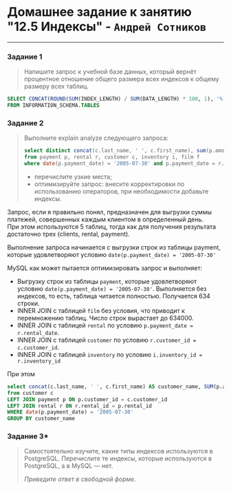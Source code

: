 # Домашнее задание к занятию "12.5 Индексы" - `Андрей Сотников`

---

### Задание 1

> Напишите запрос к учебной базе данных, который вернёт процентное отношение общего размера всех индексов к общему размеру всех таблиц.

```sql
SELECT CONCAT(ROUND(SUM(INDEX_LENGTH) / SUM(DATA_LENGTH) * 100, 1), '%') 
FROM INFORMATION_SCHEMA.TABLES
```

### Задание 2

> Выполните explain analyze следующего запроса:
>
> ```sql
> select distinct concat(c.last_name, ' ', c.first_name), sum(p.amount) over (partition by c.customer_id, f.title)
> from payment p, rental r, customer c, inventory i, film f
> where date(p.payment_date) = '2005-07-30' and p.payment_date = r.rental_date and r.customer_id = c.customer_id and i.inventory_id = r.inventory_id
> ```
>
> - перечислите узкие места;
> - оптимизируйте запрос: внесите корректировки по использованию операторов, при необходимости добавьте индексы.

Запрос, если я правильно понял, предназначен для выгрузки суммы платежей, совершенных каждым клиентом в определенный день.  
При этом используются 5 таблиц, тогда как для получения результата достаточно трех (clients, rental, payment).

Выполнение запроса начинается с выгрузки строк из таблицы payment, которые удовлетворяют условию `date(p.payment_date) = '2005-07-30'`

MySQL как может пытается оптимизировать запрос и выполняет:

- Выгрузку строк из таблицы `payment`, которые удовлетворяют условию `date(p.payment_date) = '2005-07-30'`. Выполняется без индексов, то есть, таблица читается полностью. Получается 634 строки.
- INNER JOIN с таблицей `film` без условия, что приводит к перемножению таблиц. Число строк вырастает до 634000.
- INNER JOIN с таблицей `rental` по условию `p.payment_date = r.rental_date`.
- INNER JOIN с таблицей `customer` по условию `r.customer_id = c.customer_id`.
- INNER JOIN с таблицей `inventory` по условию `i.inventory_id = r.inventory_id`

При этом

```sql
select concat(c.last_name, ' ', c.first_name) AS customer_name, SUM(p.amount)
from customer c
LEFT JOIN payment p ON p.customer_id = c.customer_id
LEFT JOIN rental r ON r.rental_id = p.rental_id 
WHERE date(p.payment_date) = '2005-07-30'
GROUP BY customer_name
```

### Задание 3*

> Самостоятельно изучите, какие типы индексов используются в PostgreSQL. Перечислите те индексы, которые используются в PostgreSQL, а в MySQL — нет.
>
> *Приведите ответ в свободной форме.*

